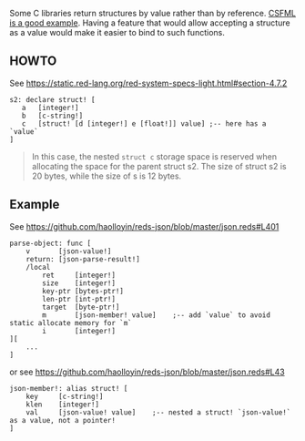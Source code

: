 Some C libraries return structures by value rather than by reference. [CSFML is a good example](https://github.com/LaurentGomila/CSFML/blob/master/include/SFML/Window/VideoMode.h). Having a feature that would allow accepting a structure as a value would make it easier to bind to such functions.

## HOWTO

See https://static.red-lang.org/red-system-specs-light.html#section-4.7.2
```
s2: declare struct! [
   a   [integer!]
   b   [c-string!]
   c   [struct! [d [integer!] e [float!]] value] ;-- here has a `value`
]
```
> In this case, the nested `struct c` storage space is reserved when allocating the space for the parent struct s2. The size of struct s2 is 20 bytes, while the size of s is 12 bytes.


## Example

See https://github.com/haolloyin/reds-json/blob/master/json.reds#L401
```
parse-object: func [
    v       [json-value!]
    return: [json-parse-result!]
    /local
        ret     [integer!]
        size    [integer!]
        key-ptr [bytes-ptr!]
        len-ptr [int-ptr!]
        target  [byte-ptr!]
        m       [json-member! value]    ;-- add `value` to avoid static allocate memory for `m`
        i       [integer!]
][
    ...
]
```

or see https://github.com/haolloyin/reds-json/blob/master/json.reds#L43
```
json-member!: alias struct! [
    key     [c-string!]
    klen    [integer!]
    val     [json-value! value]    ;-- nested a struct! `json-value!` as a value, not a pointer!
]
```